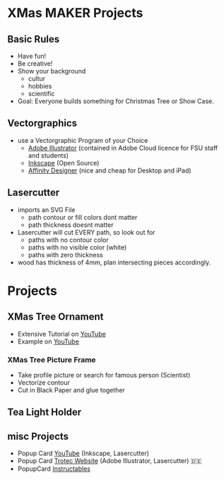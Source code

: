 # XMas MAKER Projects

## Basic Rules
* Have fun!
* Be creative!
* Show your background
  * cultur
  * hobbies
  * scientific 
* Goal: Everyone builds something for Christmas Tree or Show Case.

## Vectorgraphics
* use a Vectorgraphic Program of your Choice
  * [Adobe Illustrator](https://www.adobe.com/de/products/illustrator.html) (contained in Adobe Cloud licence for FSU staff and students)
  * [Inkscape](https://inkscape.org/) (Open Source)
  * [Affinity Designer](https://affinity.serif.com/) (nice and cheap for Desktop and iPad)

## Lasercutter
* imports an SVG File
  * path contour or fill colors dont matter
  * path thickness doesnt matter
* Lasercutter will cut EVERY path, so look out for
  * paths with no contour color
  * paths with no visible color (white)
  * paths with zero thickness
* wood has thickness of 4mm, plan intersecting pieces accordingly.

# Projects

## XMas Tree Ornament

* Extensive Tutorial on [YouTube](https://www.youtube.com/watch?v=s6hlxlxbvPg&ab_channel=TheLaneLibraries)
* Example on [YouTube](https://www.youtube.com/watch?v=MlPlE84HQno&ab_channel=TheLaneLibraries)

### XMas Tree Picture Frame
* Take profile picture or search for famous person (Scientist)
* Vectorize contour
* Cut in Black Paper and glue together

## Tea Light Holder

## misc Projects
* Popup Card [YouTube](https://www.youtube.com/watch?v=3PHIyNMzrtk&ab_channel=FabLabOulu) (Inkscape, Lasercutter)
* Popup Card [Trotec Website](https://www.troteclaser.com/de/hilfe-support/hilfe-center/pop-up-karte-papier-erstellen) (Adobe Illustrator, Lasercutter) :de:
* PopupCard [Instructables](https://www.instructables.com/Popup-Cards-With-Laser-Cutter/)